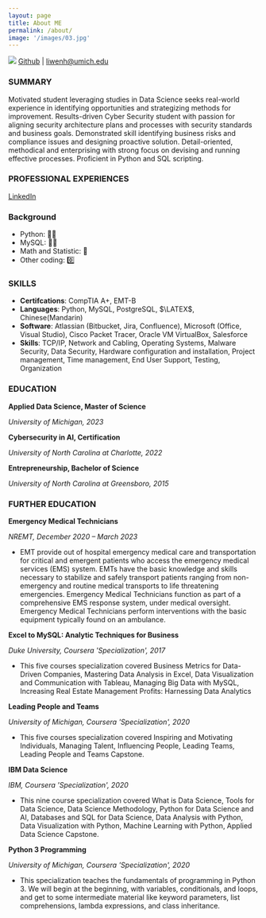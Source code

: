 ```yaml
---
layout: page
title: About ME
permalink: /about/
image: '/images/03.jpg'
---
```


![](RackMultipart20210310-4-1l2mdz3_html_e925d6d67cdb36bc.gif)
[Github](https://github.com/alisongh) | <liwenh@umich.edu>

### SUMMARY

Motivated student leveraging studies in Data Science seeks real-world experience in identifying opportunities
and strategizing methods for improvement. Results-driven Cyber Security student with passion for
aligning security architecture plans and processes with security standards and business goals. Demonstrated skill
identifying business risks and compliance issues and designing proactive solution. Detail-oriented, methodical
and enterprising with strong focus on devising and running effective processes. Proficient in Python and SQL
scripting.

### PROFESSIONAL EXPERIENCES

[LinkedIn](https://www.linkedin.com/in/alisonliwenhuang/)

### Background
* Python: 🐍🐍
* MySQL: 🐬🐬
* Math and Statistic: 🐥
* Other coding: 0️⃣

### SKILLS

* **Certifcations**: CompTIA A+, EMT-B
* **Languages**: Python, MySQL, PostgreSQL, $\LATEX$, Chinese(Mandarin)
* **Software**: Atlassian (Bitbucket, Jira, Confluence), Microsoft (Office, Visual Studio), Cisco Packet Tracer, Oracle
VM VirtualBox, Salesforce
* **Skills**: TCP/IP, Network and Cabling, Operating Systems, Malware Security, Data Security, Hardware configuration
and installation, Project management, Time management, End User Support, Testing, Organization


### EDUCATION

**Applied Data Science, Master of Science**

_University of Michigan, 2023_

**Cybersecurity in AI, Certification**

_University of North Carolina at Charlotte, 2022_

**Entrepreneurship, Bachelor of Science**

_University of North Carolina at Greensboro, 2015_

### FURTHER EDUCATION

**Emergency Medical Technicians**

_NREMT, December 2020 – March 2023_

- EMT provide out of hospital emergency medical care and transportation for critical and emergent patients who access the emergency medical services (EMS) system. EMTs have the basic knowledge and skills necessary to stabilize and safely transport patients ranging from non-emergency and routine medical transports to life threatening emergencies. Emergency Medical Technicians function as part of a comprehensive EMS response system, under medical oversight. Emergency Medical Technicians perform interventions with the basic equipment typically found on an ambulance.


**Excel to MySQL: Analytic Techniques for Business**

_Duke University, Coursera &#39;Specialization&#39;, 2017_

- This five courses specialization covered Business Metrics for Data-Driven Companies, Mastering Data Analysis in Excel, Data Visualization and Communication with Tableau, Managing Big Data with MySQL, Increasing Real Estate Management Profits: Harnessing Data Analytics

**Leading People and Teams**

_University of Michigan, Coursera &#39;Specialization&#39;, 2020_

- This five courses specialization covered Inspiring and Motivating Individuals, Managing Talent, Influencing People, Leading Teams, Leading People and Teams Capstone.

**IBM Data Science**

_IBM, Coursera &#39;Specialization&#39;, 2020_

- This nine course specialization covered What is Data Science, Tools for Data Science, Data Science Methodology, Python for Data Science and AI, Databases and SQL for Data Science, Data Analysis with Python, Data Visualization with Python, Machine Learning with Python, Applied Data Science Capstone.

**Python 3 Programming**

_University of Michigan, Coursera &#39;Specialization&#39;, 2020_

- This specialization teaches the fundamentals of programming in Python 3. We will begin at the beginning, with variables, conditionals, and loops, and get to some intermediate material like keyword parameters, list comprehensions, lambda expressions, and class inheritance.

